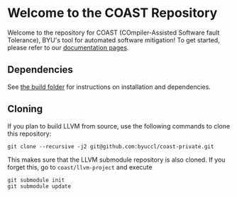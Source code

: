 # Welcome to the COAST Repository

Welcome to the repository for COAST (COmpiler-Assisted Software fault Tolerance), BYU's tool for automated software mitigation! To get started, please refer to our [documentation pages](https://coast-compiler.readthedocs.io/en/latest/).


## Dependencies

See [the build folder](build/README.md) for instructions on installation and dependencies.


## Cloning

If you plan to build LLVM from source, use the following commands to clone this repository:

```
git clone --recursive -j2 git@github.com:byuccl/coast-private.git
```

This makes sure that the LLVM submodule repository is also cloned.  If you forget this, go to `coast/llvm-project` and execute

```
git submodule init
git submodule update
```
